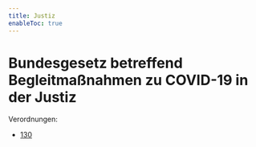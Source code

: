 ```yaml
---
title: Justiz
enableToc: true
---
```


# Bundesgesetz betreffend Begleitmaßnahmen zu COVID-19 in der Justiz

Verordnungen:
* [130](VO-130.md)
